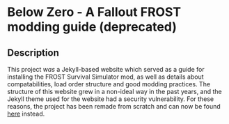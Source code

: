 # Below Zero - A Fallout FROST modding guide (deprecated)

##  Description
This project *was* a Jekyll-based website which served as a guide for installing the FROST Survival Simulator mod, as well as details about compatabilities, load order structure and good modding practices.
The structure of this website grew in a non-ideal way in the past years, and the Jekyll theme used for the website had a security vulnerability.
For these reasons, the project has been remade from scratch and can now be found [here](https://github.com/Redawt/BelowZeroGuide) instead. 


